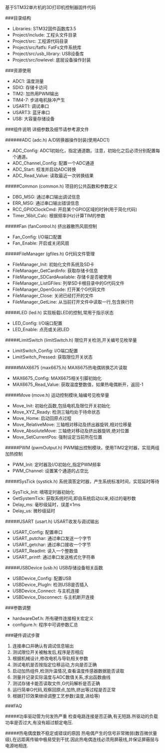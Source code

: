 基于STM32单片机的3D打印机控制器固件代码

###目录结构

 - Libraries: STM32固件函数库3.5
 - Project/include: 工程头文件目录
 - Project/src: 工程源代码目录
 - Project/src/fatfs: FatFs文件系统库
 - Project/src/usb_library: USB设备库
 - Project/src/lowlevel: 底层设备操作封装

###资源使用

 - ADC1: 温度测量
 - SDIO: 存储卡访问
 - TIM2: 加热用PWM输出
 - TIM4-7: 步进电机脉冲产生
 - USART1: 调试串口
 - USART3: 蓝牙串口
 - USB: 大容量存储设备
 
###组件说明
详细参数及细节请参考源文件

######ADC (adc.h)
A/D转换器操作封装(使用ADC1)

- ADC_Config: ADC1初始化，指定通道数。注意，初始化之后必须分别配置每个通道。
- ADC_Channel_Config: 配置一个ADC通道
- ADC_Start: 校准并启动ADC转换
- ADC_Read_Value: 读取最近一次转换结果

#####Common (common.h)
项目的公共函数和参数定义

- DBG_MSG: 通过串口输出调试信息
- ERR_MSG: 通过串口输出错误信息
- RCC_GPIOClockCmd: 开启某个GPIO区域的时钟(用于简化代码)
- Timer_16bit_Calc: 根据频率(Hz)计算TIM的参数

#####Fan (fanControl.h)
挤出器散热风扇控制

- Fan_Config: I/O端口配置
- Fan_Enable: 开启或关闭风扇

#####FileManager (gfiles.h)
G代码文件管理

- FileManager_Init: 初始化文件系统及SD卡
- FileManager_GetCardInfo: 获取存储卡信息
- FileManager_SDCardAvailable: 存储卡是否被使用
- FileManager_ListGFiles: 列举SD卡根目录中的G代码文件
- FileManager_OpenGcode: 打开某个G代码文件
- FileManager_Close: 关闭已经打开的文件
- FileManager_GetLine: 从当前打开文件中读取一行,包含换行符

#####LED (led.h)
实现板载LED的控制,常用于指示状态

- LED_Config: I/O端口配置
- LED_Enable: 点亮或关闭LED

#####LimitSwitch (limitSwitch.h)
限位开关检测,开关编号见枚举量

- LimitSwitch_Config: I/O端口配置
- LimitSwitch_Pressed: 获取限位开关状态

#####MAX6675 (max6675.h)
MAX6675热电偶转换芯片读取

- MAX6675_Config: MAX6675相关引脚初始化
- MAX6675_Read_Value: 获取温度整数值，如果热电偶断开，返回-1

#####Move (move.h)
运动控制模块,轴编号见枚举量

- Move_Init: 初始化函数,包括电机及限位开关初始化
- Move_XYZ_Ready: 检测三轴均处于待命状态
- Move_Home: 启动回原点过程
- Move_RelativeMove: 三轴相对移动及挤出器旋转,相对位移量
- Move_AbsoluteMove: 三轴绝对移动及挤出器旋转,绝对位置
- Move_SetCurrentPos: 强制设定当前所在位置

#####PWM (pwmOutput.h)
PWM输出控制模块，使用TIM2定时器，实现两组加热控制

- PWM_Init: 定时器及I/O初始化,指定PWM频率
- PWM_Channel: 设置某个通道的占空比

#####SysTick (systick.h)
系统滴答定时器，产生系统标准时间，实现延时等待

- SysTick_Init: 嘀嗒定时器初始化
- GetSystemTick: 获取系统时间,即自系统启动以来,经过的毫秒数
- Delay_ms: 毫秒级延时，误差±1ms
- Delay_us: 微秒级延时

#####USART (usart.h)
USART收发与调试输出

- USART_Config: 配置串口
- USART_putchar: 通过串口发送一个字节
- USART_getchar: 通过串口接收一个字节
- USART_ReadInt: 读入一个整数值
- USART_printf: 通过串口发送格式化字符串

#####USBDevice (usb.h)
USB存储设备相关函数

- USBDevice_Config: 配置USB
- USBDevice_PlugIn: 检测USB是否插入
- USBDevice_Connect: 与主机连接
- USBDevice_Disconnect: 与主机断开连接


###参数调整

- hardwareDef.h: 所有硬件连接相关宏定义
- configure.h: 程序中可调参数汇总

###硬件调试步骤

1. 连接串口并确认有调试信息输出
2. 测试限位开关被触发后,程序是否相应
3. 根据机械设计,修改电机与导轨相关参数
4. 测试电机是否按指定位移运动,方向是否正确
5. 启动加热组件,检测升温情况,查看温度传感器数据能否读取
6. 测量并记录实际温度与ADC数值关系,求出函数曲线
7. 测试存储卡能否读取文件,G代码解析是否正确
8. 运行简单G代码,观察回原点,加热,挤出等过程是否正常
9. 根据打印效果继续调整工艺参数(温度,进给等)

###FAQ

#####功率驱动管为何发热严重
检查电路连接是否正确,有无短路.所驱动的负载功率是否过大,有没有超过额定电压.

#####热电偶度数不稳定或错误的原因
热电偶产生的信号非常微弱(数百微伏量级),在远距离传输中极易受到干扰.因此热电偶连线必须用屏蔽线,并保证屏蔽层与电源地相连.
